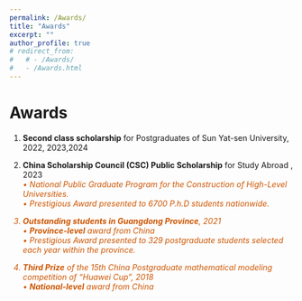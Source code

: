 ```yaml
---
permalink: /Awards/
title: "Awards"
excerpt: ""
author_profile: true
# redirect_from: 
#   # - /Awards/
#   - /Awards.html
---
```



Awards
======
1. **Second class scholarship** for Postgraduates of Sun Yat-sen University, 2022, 2023,2024

1. **China Scholarship Council (CSC) Public Scholarship** for Study Abroad , 2023
<br/> <font color="#CC5500"><i>&bull; National Public Graduate Program for the Construction of High-Level Universities.<i><font>
<br/> <font color="#CC5500"><i>&bull; Prestigious Award presented to 6700 P.h.D students nationwide.<i><font>

1. **Outstanding students in Guangdong Province**, 2021 
<br/> <font color="#CC5500"><i>&bull; <b>Province-level</b> award from China<i><font>
<br/> <font color="#CC5500"><i>&bull; Prestigious Award presented to 329 postgraduate students selected each year within the province.<i><font>

1. **Third Prize** of the 15th China Postgraduate mathematical modeling competition of “Huawei Cup”, 2018
<br/> <font color="#CC5500"><i>&bull; <b>National-level</b> award from China<i><font>
